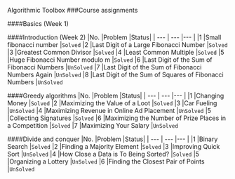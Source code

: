 Algorithmic Toolbox
###Course assignments

####Basics (Week 1)

####Introduction (Week 2)
|No.	|Problem	|Status|
| --- | --- |--- |
|1	|Small fibonacci number	|``Solved``
|2	|Last Digit of a Large Fibonacci Number	|``Solved``
|3	|Greatest Common Divisor	|`Solved`
|4	|Least Common Multiple	|`Solved`
|5	|Huge Fibonacci Number modulo m	|`Solved`
|6	|Last Digit of the Sum of Fibonacci Numbers	|`UnSolved`
|7	|Last Digit of the Sum of Fibonacci Numbers Again	|`UnSolved`
|8	|Last Digit of the Sum of Squares of Fibonacci Numbers	|`UnSolved`

####Greedy algorithms
|No.	|Problem	|Status|
| --- | --- |--- |
|1	|Changing Money	|`Solved`
|2	|Maximizing the Value of a Loot	|`Solved`
|3	|Car Fueling	|`UnSolved`
|4	|Maximizing Revenue in Online Ad Placement	|`UnSolved`
|5	|Collecting Signatures	|`Solved`
|6	|Maximizing the Number of Prize Places in a Competition	|`Solved`
|7	|Maximizing Your Salary	|`UnSolved`

####Divide and conquer
|No.	|Problem	|Status|
| --- | --- |--- |
|1	|Binary Search	|`Solved`
|2	|Finding a Majority Element	|`Solved`
|3	|Improving Quick Sort	|`UnSolved`
|4	|How Close a Data is To Being Sorted?	|`Solved`
|5	|Organizing a Lottery	|`UnSolved`
|6	|Finding the Closest Pair of Points	|`UnSolved`
